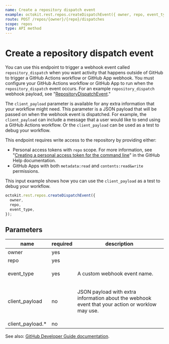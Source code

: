 ```yaml
---
name: Create a repository dispatch event
example: octokit.rest.repos.createDispatchEvent({ owner, repo, event_type })
route: POST /repos/{owner}/{repo}/dispatches
scope: repos
type: API method
---
```


# Create a repository dispatch event

You can use this endpoint to trigger a webhook event called `repository_dispatch` when you want activity that happens outside of GitHub to trigger a GitHub Actions workflow or GitHub App webhook. You must configure your GitHub Actions workflow or GitHub App to run when the `repository_dispatch` event occurs. For an example `repository_dispatch` webhook payload, see "[RepositoryDispatchEvent](https://docs.github.com/webhooks/event-payloads/#repository_dispatch)."

The `client_payload` parameter is available for any extra information that your workflow might need. This parameter is a JSON payload that will be passed on when the webhook event is dispatched. For example, the `client_payload` can include a message that a user would like to send using a GitHub Actions workflow. Or the `client_payload` can be used as a test to debug your workflow.

This endpoint requires write access to the repository by providing either:

- Personal access tokens with `repo` scope. For more information, see "[Creating a personal access token for the command line](https://help.github.com/articles/creating-a-personal-access-token-for-the-command-line)" in the GitHub Help documentation.
- GitHub Apps with both `metadata:read` and `contents:read&write` permissions.

This input example shows how you can use the `client_payload` as a test to debug your workflow.

```js
octokit.rest.repos.createDispatchEvent({
  owner,
  repo,
  event_type,
});
```

## Parameters

<table>
  <thead>
    <tr>
      <th>name</th>
      <th>required</th>
      <th>description</th>
    </tr>
  </thead>
  <tbody>
    <tr><td>owner</td><td>yes</td><td>

</td></tr>
<tr><td>repo</td><td>yes</td><td>

</td></tr>
<tr><td>event_type</td><td>yes</td><td>

A custom webhook event name.

</td></tr>
<tr><td>client_payload</td><td>no</td><td>

JSON payload with extra information about the webhook event that your action or worklow may use.

</td></tr>
<tr><td>client_payload.*</td><td>no</td><td>

</td></tr>
  </tbody>
</table>

See also: [GitHub Developer Guide documentation](https://docs.github.com/rest/reference/repos/#create-a-repository-dispatch-event).
